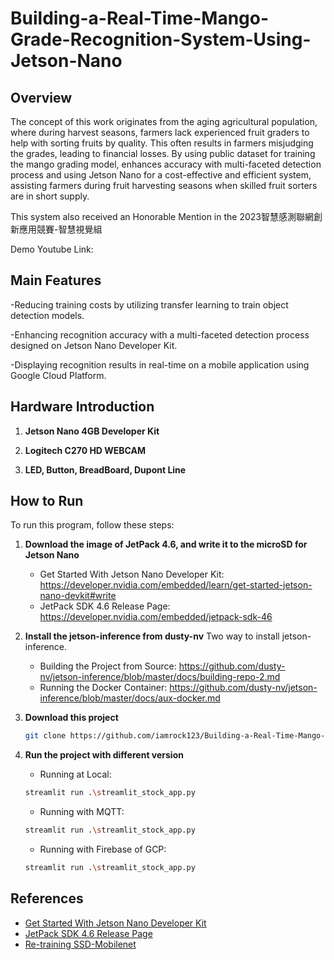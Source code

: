 # Building-a-Real-Time-Mango-Grade-Recognition-System-Using-Jetson-Nano
## Overview

The concept of this work originates from the aging agricultural population, where during harvest seasons, farmers lack experienced fruit graders to help with sorting fruits by quality. This often results in farmers misjudging the grades, leading to financial losses. By using public dataset for training the mango grading model, enhances accuracy with multi-faceted detection process and using Jetson Nano for a cost-effective and efficient system, assisting farmers during fruit harvesting seasons when skilled fruit sorters are in short supply.

This system also received an Honorable Mention in the 2023智慧感測聯網創新應用競賽-智慧視覺組

Demo Youtube Link: 

## Main Features

-Reducing training costs by utilizing transfer learning to train object detection models.

-Enhancing recognition accuracy with a multi-faceted detection process designed on Jetson Nano Developer Kit.

-Displaying recognition results in real-time on a mobile application using Google Cloud Platform.

## Hardware Introduction

1. **Jetson Nano 4GB Developer Kit**

2. **Logitech C270 HD WEBCAM**

3. **LED, Button, BreadBoard, Dupont Line**

## How to Run

To run this program, follow these steps:

1. **Download the image of JetPack 4.6, and write it to the microSD for Jetson Nano**
    - Get Started With Jetson Nano Developer Kit: https://developer.nvidia.com/embedded/learn/get-started-jetson-nano-devkit#write
    - JetPack SDK 4.6 Release Page: https://developer.nvidia.com/embedded/jetpack-sdk-46

3. **Install the jetson-inference from dusty-nv**
   Two way to install jetson-inference.
    - Building the Project from Source: https://github.com/dusty-nv/jetson-inference/blob/master/docs/building-repo-2.md
    - Running the Docker Container: https://github.com/dusty-nv/jetson-inference/blob/master/docs/aux-docker.md
      
4. **Download this project**
    ```sh
   git clone https://github.com/iamrock123/Building-a-Real-Time-Mango-Grade-Recognition-System-Using-Jetson-Nano.git
    ```

5. **Run the project with different version**
    - Running at Local: 
    ```sh
    streamlit run .\streamlit_stock_app.py
    ```
    - Running with MQTT: 
    ```sh
    streamlit run .\streamlit_stock_app.py
    ```
    - Running with Firebase of GCP: 
    ```sh
    streamlit run .\streamlit_stock_app.py
    ```


## References

- [Get Started With Jetson Nano Developer Kit](https://developer.nvidia.com/embedded/learn/get-started-jetson-nano-devkit#intro)
- [JetPack SDK 4.6 Release Page](https://developer.nvidia.com/embedded/jetpack-sdk-46)
- [Re-training SSD-Mobilenet](https://github.com/dusty-nv/jetson-inference/blob/master/docs/pytorch-ssd.md)
